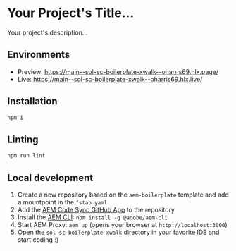 # Your Project's Title...
Your project's description...

## Environments
- Preview: https://main--sol-sc-boilerplate-xwalk--oharris69.hlx.page/
- Live: https://main--sol-sc-boilerplate-xwalk--oharris69.hlx.live/

## Installation

```sh
npm i
```

## Linting

```sh
npm run lint
```

## Local development

1. Create a new repository based on the `aem-boilerplate` template and add a mountpoint in the `fstab.yaml`
1. Add the [AEM Code Sync GitHub App](https://github.com/apps/aem-code-sync) to the repository
1. Install the [AEM CLI](https://github.com/adobe/helix-cli): `npm install -g @adobe/aem-cli`
1. Start AEM Proxy: `aem up` (opens your browser at `http://localhost:3000`)
1. Open the `sol-sc-boilerplate-xwalk` directory in your favorite IDE and start coding :)
